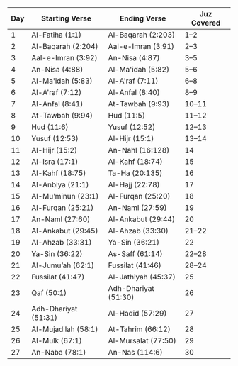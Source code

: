 
|Day|Starting Verse|Ending Verse|Juz Covered|
|---|---|---|---|
|1|Al-Fatiha (1:1)|Al-Baqarah (2:203)|1–2|
|2|Al-Baqarah (2:204)|Aal-e-Imran (3:91)|2–3|
|3|Aal-e-Imran (3:92)|An-Nisa (4:87)|3–5|
|4|An-Nisa (4:88)|Al-Ma'idah (5:82)|5–6|
|5|Al-Ma'idah (5:83)|Al-A'raf (7:11)|6–8|
|6|Al-A'raf (7:12)|Al-Anfal (8:40)|8–9|
|7|Al-Anfal (8:41)|At-Tawbah (9:93)|10–11|
|8|At-Tawbah (9:94)|Hud (11:5)|11–12|
|9|Hud (11:6)|Yusuf (12:52)|12–13|
|10|Yusuf (12:53)|Al-Hijr (15:1)|13–14|
|11|Al-Hijr (15:2)|An-Nahl (16:128)|14|
|12|Al-Isra (17:1)|Al-Kahf (18:74)|15|
|13|Al-Kahf (18:75)|Ta-Ha (20:135)|16|
|14|Al-Anbiya (21:1)|Al-Hajj (22:78)|17|
|15|Al-Mu’minun (23:1)|Al-Furqan (25:20)|18|
|16|Al-Furqan (25:21)|An-Naml (27:59)|19|
|17|An-Naml (27:60)|Al-Ankabut (29:44)|20|
|18|Al-Ankabut (29:45)|Al-Ahzab (33:30)|21–22|
|19|Al-Ahzab (33:31)|Ya-Sin (36:21)|22|
|20|Ya-Sin (36:22)|As-Saff (61:14)|22–28|
|21|Al-Jumu’ah (62:1)|Fussilat (41:46)|28–24|
|22|Fussilat (41:47)|Al-Jathiyah (45:37)|25|
|23|Qaf (50:1)|Adh-Dhariyat (51:30)|26|
|24|Adh-Dhariyat (51:31)|Al-Hadid (57:29)|27|
|25|Al-Mujadilah (58:1)|At-Tahrim (66:12)|28|
|26|Al-Mulk (67:1)|Al-Mursalat (77:50)|29|
|27|An-Naba (78:1)|An-Nas (114:6)|30|